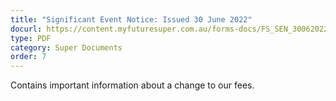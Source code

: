 ```yaml
---
title: "Significant Event Notice: Issued 30 June 2022"
docurl: https://content.myfuturesuper.com.au/forms-docs/FS_SEN_30062022.pdf
type: PDF
category: Super Documents
order: 7
---
```

Contains important information about a change to our fees. 